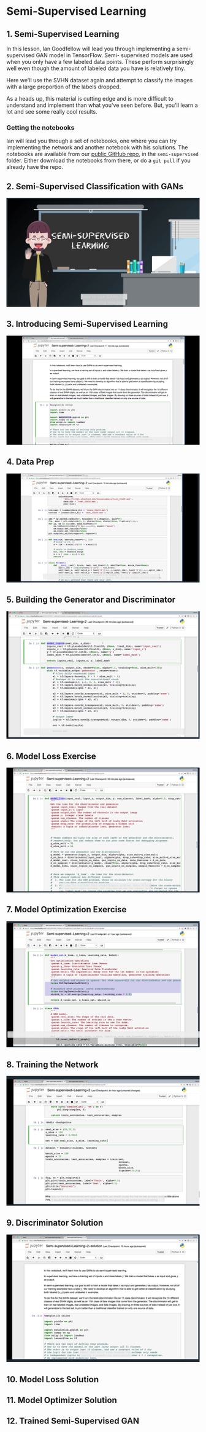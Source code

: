 # Semi-Supervised Learning

## 1. Semi-Supervised Learning

In this lesson, Ian Goodfellow will lead you through implementing a semi-supervised GAN model in TensorFlow. Semi-
supervised models are used when you only have a few labeled data points. These perform surprisingly well even though 
the amount of labeled data you have is relatively tiny.

Here we'll use the SVHN dataset again and attempt to classify the images with a large proportion of the labels dropped.

As a heads up, this material is cutting edge and is more difficult to understand and implement than what you've seen 
before. But, you'll learn a lot and see some really cool results.

### Getting the notebooks
Ian will lead you through a set of notebooks, one where you can try implementing the network and another notebook with 
his solutions. The notebooks are available from our [public GitHub repo](https://github.com/udacity/deep-learning), in the `semi-supervised` folder. Either download 
the notebooks from there, or do a `git pull` if you already have the repo.

## 2. Semi-Supervised Classification with GANs

[![Video](readme/video1.png)](http://scrier.myqnapcloud.com:8080/share.cgi?ssid=0MZqBkd&ep=&path=%2FDeep.Learning%2F5.Generative-Adversial-Networks%2F4.Semi-Supervised-Learning%2Freadme&filename=1_-_Semi-Supervised_Learning.mp4&fid=0MZqBkd&open=normal)

## 3. Introducing Semi-Supervised Learning

[![Video](readme/video2.png)](http://scrier.myqnapcloud.com:8080/share.cgi?ssid=0MZqBkd&ep=&path=%2FDeep.Learning%2F5.Generative-Adversial-Networks%2F4.Semi-Supervised-Learning%2Freadme&filename=2_-_Introducing_Semi-Supervised_Learning.mp4&fid=0MZqBkd&open=normal)

## 4. Data Prep

[![Video](readme/video3.png)](http://scrier.myqnapcloud.com:8080/share.cgi?ssid=0MZqBkd&ep=&path=%2FDeep.Learning%2F5.Generative-Adversial-Networks%2F4.Semi-Supervised-Learning%2Freadme&filename=3_-_Data_Prep.mp4&fid=0MZqBkd&open=normal)

## 5. Building the Generator and Discriminator

[![Video](readme/video4.png)](http://scrier.myqnapcloud.com:8080/share.cgi?ssid=0MZqBkd&ep=&path=%2FDeep.Learning%2F5.Generative-Adversial-Networks%2F4.Semi-Supervised-Learning%2Freadme&filename=4_-_Building_The_Generator_And_Discriminator.mp4&fid=0MZqBkd&open=normal)

## 6. Model Loss Exercise

[![Video](readme/video5.png)](http://scrier.myqnapcloud.com:8080/share.cgi?ssid=0MZqBkd&ep=&path=%2FDeep.Learning%2F5.Generative-Adversial-Networks%2F4.Semi-Supervised-Learning%2Freadme&filename=5_-_Model_Loss_Exercise.mp4&fid=0MZqBkd&open=normal)

## 7. Model Optimization Exercise

[![Video](readme/video6.png)](http://scrier.myqnapcloud.com:8080/share.cgi?ssid=0MZqBkd&ep=&path=%2FDeep.Learning%2F5.Generative-Adversial-Networks%2F4.Semi-Supervised-Learning%2Freadme&filename=6_-_Model_Optimization_Exercise.mp4&fid=0MZqBkd&open=normal)

## 8. Training the Network

[![Video](readme/video7.png)](http://scrier.myqnapcloud.com:8080/share.cgi?ssid=0MZqBkd&ep=&path=%2FDeep.Learning%2F5.Generative-Adversial-Networks%2F4.Semi-Supervised-Learning%2Freadme&filename=7_-_Training_The_Network_.mp4&fid=0MZqBkd&open=normal)

## 9. Discriminator Solution

[![Video](readme/video8.png)](http://scrier.myqnapcloud.com:8080/share.cgi?ssid=0MZqBkd&ep=&path=%2FDeep.Learning%2F5.Generative-Adversial-Networks%2F4.Semi-Supervised-Learning%2Freadme&filename=8_-_Discriminator_Solution.mp4&fid=0MZqBkd&open=normal)

## 10. Model Loss Solution
## 11. Model Optimizer Solution
## 12. Trained Semi-Supervised GAN


